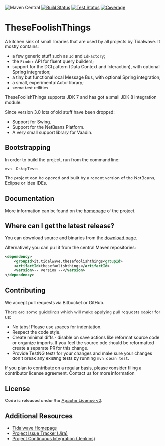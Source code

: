 ![Maven Central](https://img.shields.io/maven-central/v/it.tidalwave.thesefoolishthings/thesefoolishthings.svg)
[![Build Status](https://img.shields.io/jenkins/s/http/services.tidalwave.it/ci/TheseFoolishThings_Build_from_Scratch.svg)](http://services.tidalwave.it/ci/view/TheseFoolishThings)
[![Test Status](https://img.shields.io/jenkins/t/http/services.tidalwave.it/ci/TheseFoolishThings.svg)](http://services.tidalwave.it/ci/view/TheseFoolishThings)
[![Coverage](https://img.shields.io/jenkins/c/http/services.tidalwave.it/ci/TheseFoolishThings.svg)](http://services.tidalwave.it/ci/view/TheseFoolishThings)

TheseFoolishThings
================================

A kitchen sink of small libraries that are used by all projects by Tidalwave. It mostly contains:

* a few generic stuff such as ```Id``` and ```IdFactory```;
* the ```Finder``` API for fluent query builders;
* support for the DCI pattern (Data Context and Interaction), with optional Spring integration;
* a tiny but functional local Message Bus, with optional Spring integration;
* a small, experimental Actor library;
* some test utilities.

TheseFoolishThings supports JDK 7 and has got a small JDK 8 integration module.

Since version 3.0 lots of old stuff have been dropped:

* Support for Swing.
* Support for the NetBeans Platform.
* A very small support library for Vaadin.


Bootstrapping
-------------

In order to build the project, run from the command line:

```mvn -DskipTests```

The project can be opened and built by a recent version of the NetBeans, Eclipse or Idea IDEs.


Documentation
-------------

More information can be found on the [homepage](http://thesefoolishthings.tidalwave.it) of the project.


Where can I get the latest release?
-----------------------------------
You can download source and binaries from the [download page](https://bitbucket.org/tidalwave/thesefoolishthings-src/src).

Alternatively you can pull it from the central Maven repositories:

```xml
<dependency>
    <groupId>it.tidalwave.thesefoolishthings<groupId>
    <artifactId>thesefoolishthings</artifactId>
    <version>-- version --</version>
</dependency>
```


Contributing
------------

We accept pull requests via Bitbucket or GitHub.

There are some guidelines which will make applying pull requests easier for us:

* No tabs! Please use spaces for indentation.
* Respect the code style.
* Create minimal diffs - disable on save actions like reformat source code or organize imports. If you feel the source
  ode should be reformatted create a separate PR for this change.
* Provide TestNG tests for your changes and make sure your changes don't break any existing tests by running
```mvn clean test```.

If you plan to contribute on a regular basis, please consider filing a contributor license agreement. Contact us for
 more information


License
-------
Code is released under the [Apache Licence v2](https://www.apache.org/licenses/LICENSE-2.0.txt).


Additional Resources
--------------------

* [Tidalwave Homepage](http://tidalwave.it)
* [Project Issue Tracker (Jira)](http://services.tidalwave.it/jira/browse/TFT)
* [Project Continuous Integration (Jenkins)](http://services.tidalwave.it/ci/view/TheseFoolishThings)
